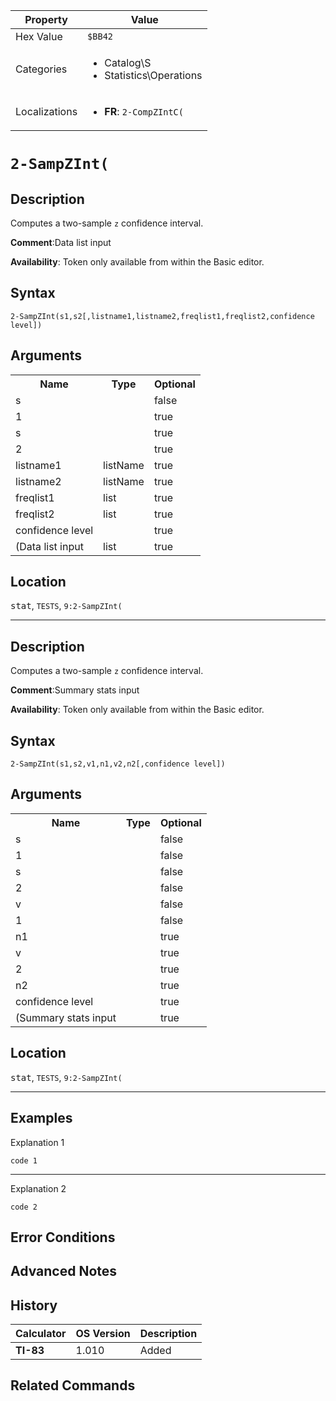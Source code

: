 | Property      | Value |
|---------------|-------|
| Hex Value     | `$BB42`|
| Categories    | <ul><li>Catalog\S</li><li>Statistics\Operations</li></ul> |
| Localizations | <ul><li><b>FR</b>: `2-CompZIntC(`</li></ul> |

# `2-SampZInt(`

## Description
Computes a two-sample `z` confidence interval.

<b>Comment</b>:Data list input

<b>Availability</b>: Token only available from within the Basic editor.

## Syntax
`2-SampZInt(s1,s2[,listname1,listname2,freqlist1,freqlist2,confidence level])`

## Arguments
<table>
<tr><th>Name</th><th>Type</th><th>Optional</th></tr>

<tr><td>s</td><td></td><td>false</td></tr>

<tr><td>1</td><td></td><td>true</td></tr>

<tr><td>s</td><td></td><td>true</td></tr>

<tr><td>2</td><td></td><td>true</td></tr>

<tr><td>listname1</td><td>listName</td><td>true</td></tr>

<tr><td>listname2</td><td>listName</td><td>true</td></tr>

<tr><td>freqlist1</td><td>list</td><td>true</td></tr>

<tr><td>freqlist2</td><td>list</td><td>true</td></tr>

<tr><td>confidence level</td><td></td><td>true</td></tr>

<tr><td>(Data list input</td><td>list</td><td>true</td></tr>

</table>

## Location
<kbd>stat</kbd>, `TESTS`, `9:2-SampZInt(`
<hr>

## Description
Computes a two-sample `z` confidence interval.

<b>Comment</b>:Summary stats input

<b>Availability</b>: Token only available from within the Basic editor.

## Syntax
`2-SampZInt(s1,s2,v1,n1,v2,n2[,confidence level])`

## Arguments
<table>
<tr><th>Name</th><th>Type</th><th>Optional</th></tr>

<tr><td>s</td><td></td><td>false</td></tr>

<tr><td>1</td><td></td><td>false</td></tr>

<tr><td>s</td><td></td><td>false</td></tr>

<tr><td>2</td><td></td><td>false</td></tr>

<tr><td>v</td><td></td><td>false</td></tr>

<tr><td>1</td><td></td><td>false</td></tr>

<tr><td>n1</td><td></td><td>true</td></tr>

<tr><td>v</td><td></td><td>true</td></tr>

<tr><td>2</td><td></td><td>true</td></tr>

<tr><td>n2</td><td></td><td>true</td></tr>

<tr><td>confidence level</td><td></td><td>true</td></tr>

<tr><td>(Summary stats input</td><td></td><td>true</td></tr>

</table>

## Location
<kbd>stat</kbd>, `TESTS`, `9:2-SampZInt(`
<hr>

## Examples

Explanation 1
```ti-basic
code 1
```
---
Explanation 2
```ti-basic
code 2
```

## Error Conditions


## Advanced Notes


## History
| Calculator | OS Version | Description |
|------------|------------|-------------|
| <b>TI-83</b> | 1.010 | Added

## Related Commands

    
